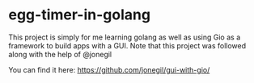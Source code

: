 # egg-timer-in-golang
This project is simply for me learning golang as well as using Gio as a framework to build apps with a GUI. Note that this project was followed along with the help of @jonegil

You can find it here: https://github.com/jonegil/gui-with-gio/
